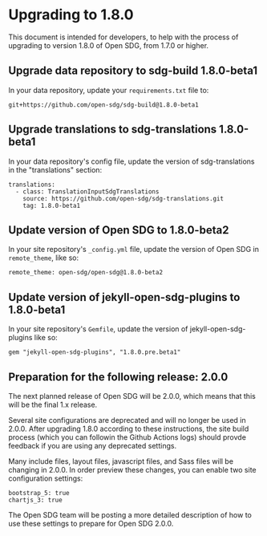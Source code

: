 <h1>Upgrading to 1.8.0</h1>

This document is intended for developers, to help with the process of upgrading to version 1.8.0 of Open SDG, from 1.7.0 or higher.

## Upgrade data repository to sdg-build 1.8.0-beta1

In your data repository, update your `requirements.txt` file to:

```
git+https://github.com/open-sdg/sdg-build@1.8.0-beta1
```

## Upgrade translations to sdg-translations 1.8.0-beta1

In your data repository's config file, update the version of sdg-translations in the "translations" section:

```
translations:
  - class: TranslationInputSdgTranslations
    source: https://github.com/open-sdg/sdg-translations.git
    tag: 1.8.0-beta1
```

## Update version of Open SDG to 1.8.0-beta2

In your site repository's `_config.yml` file, update the version of Open SDG in `remote_theme`, like so:

```
remote_theme: open-sdg/open-sdg@1.8.0-beta2
```

## Update version of jekyll-open-sdg-plugins to 1.8.0-beta1

In your site repository's `Gemfile`, update the version of jekyll-open-sdg-plugins like so:

```
gem "jekyll-open-sdg-plugins", "1.8.0.pre.beta1"
```

## Preparation for the following release: 2.0.0

The next planned release of Open SDG will be 2.0.0, which means that this will be the final 1.x release.

Several site configurations are deprecated and will no longer be used in 2.0.0. After upgrading 1.8.0 according to these instructions, the site build process (which you can followin the Github Actions logs) should provde feedback if you are using any deprecated settings.

Many include files, layout files, javascript files, and Sass files will be changing in 2.0.0. In order preview these changes, you can enable two site configuration settings:

```
bootstrap_5: true
chartjs_3: true
```

The Open SDG team will be posting a more detailed description of how to use these settings to prepare for Open SDG 2.0.0.

